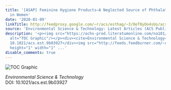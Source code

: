 ```yaml
---
title: '[ASAP] Feminine Hygiene Products—A Neglected Source of Phthalate Exposure
  in Women'
date: '2020-01-09'
linkTitle: http://feedproxy.google.com/~r/acs/esthag/~3/OeT0yOo4sUo/acs.est.9b03927
source: 'Environmental Science & Technology: Latest Articles (ACS Publications)'
description: '<p><img src="https://achs-prod.literatumonline.com/na101/home/literatum/publisher/achs/journals/content/esthag/0/esthag.ahead-of-print/acs.est.9b03927/20200109/images/medium/es9b03927_0003.gif"
  alt="TOC Graphic"/></p><div><cite>Environmental Science & Technology</cite></div><div>DOI:
  10.1021/acs.est.9b03927</div><img src="http://feeds.feedburner.com/~r/acs/esthag/~4/OeT0yOo4sUo"
  height="1" width="1" ...'
disable_comments: true
---
```

<p><img src="https://achs-prod.literatumonline.com/na101/home/literatum/publisher/achs/journals/content/esthag/0/esthag.ahead-of-print/acs.est.9b03927/20200109/images/medium/es9b03927_0003.gif" alt="TOC Graphic"/></p><div><cite>Environmental Science & Technology</cite></div><div>DOI: 10.1021/acs.est.9b03927</div><img src="http://feeds.feedburner.com/~r/acs/esthag/~4/OeT0yOo4sUo" height="1" width="1" ...